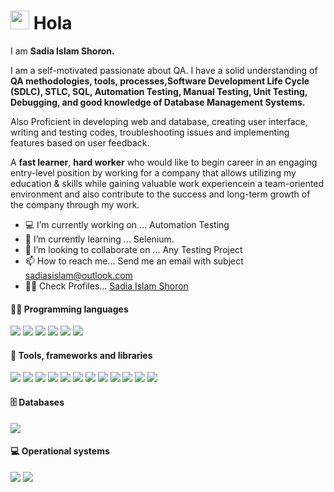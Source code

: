 <h1 id="home"><img src="https://media.giphy.com/media/hvRJCLFzcasrR4ia7z/giphy.gif" width="30"/> Hola </h1>

I am <b>Sadia Islam Shoron.</b>

I am a self-motivated passionate about QA. I have a solid understanding of <b>QA methodologies, tools, processes,Software Development Life Cycle (SDLC), STLC, SQL, Automation Testing, Manual Testing, Unit Testing, Debugging, and good knowledge of Database Management Systems.</b>

Also Proficient in developing web and database, creating user interface, writing and testing codes, troubleshooting issues and implementing features based on user feedback.

A <b>fast learner</b>, <b>hard worker</b> who would like to begin career in an engaging entry-level position by working for a company that allows utilizing my education & skills while gaining valuable work experiencein a team-oriented environment and also contribute to the success and long-term growth of the company through my work.

- 💻 I’m currently working on ... Automation Testing 
- 📖 I’m currently learning ... Selenium.
- 🤝 I’m looking to collaborate on ... Any Testing Project
- 📫 How to reach me... Send me an email with subject sadiasislam@outlook.com
- 👩‍💻 Check Profiles... <a href="https://linktr.ee/sadiamshoron">Sadia Islam Shoron</a>

#### 👨‍💻 Programming languages

<p>
    <a href="#home"><img src=https://img.shields.io/badge/-Java%20-%23525252.svg?style=flat&logo=Java&logoColor=white&"></a>
    <a href="#home"><img src=https://img.shields.io/badge/-JavaScript%20-%23525252.svg?style=flat&logo=JavaScript&logoColor=yellow&"></a>
    <a href="#home"><img src=https://img.shields.io/badge/-React%20-%23525252.svg?style=flat&logo=React&logoColor=blue&"></a>
    <a href="#home"><img src=https://img.shields.io/badge/-Python%20-%23525252.svg?style=flat&logo=Python&"></a>
    <a href="#home"><img src=https://img.shields.io/badge/PHP%20-%23525252.svg?style=flat&logo=amazon-dynamodb&"></a>
    <a href="#home"><img src=https://img.shields.io/badge/SQL%20-%23525252.svg?style=flat&logo=amazon-dynamodb&"></a>
</p>


#### 🧰 Tools, frameworks and libraries

<p>
    <!-- <a href="#home"><img src=https://img.shields.io/badge/-Mocha%20-%23525252.svg?style=flat&logo=Mocha&"></a>
    <a href="#home"><img src=https://img.shields.io/badge/-JUnit%20-%23525252.svg?style=flat&logo=cachet&"></a>
    <a href="#home"><img src=https://img.shields.io/badge/-Electron%20-%23525252.svg?style=flat&logo=Electron&"></a>
    <a href="#home"><img src=https://img.shields.io/badge/-Docker%20-%23525252.svg?style=flat&logo=docker&"></a>
    <a href="#home"><img src=https://img.shields.io/badge/-Spring%20-%23525252.svg?style=flat&logo=spring&logoColor=green&"></a>
    <a href="#home"><img src=https://img.shields.io/badge/-Cypress%20-%23525252.svg?style=flat&logo=cypress&"></a>
    <a href="#home"><img src=https://img.shields.io/badge/-Puppeteer%20-%23525252.svg?style=flat&logo=Puppeteer&logoColor=white&"></a>
    <a href="#home"><img src=https://img.shields.io/badge/-Gradle%20-%23525252.svg?style=flat&logo=Gradle&"></a>
    <a href="#home"><img src=https://img.shields.io/badge/-Kafka%20-%23525252.svg?style=flat&logo=apache-kafka&"></a>
    <a href="#home"><img src=https://img.shields.io/badge/-WebdriverIO%20-%23525252.svg?style=flat&logo=WebdriverIO&"></a>  -->
    <a href="#home"><img src=https://img.shields.io/badge/-Maven%20-%23525252.svg?style=flat&logo=apache-maven&logoColor=ffb9b4&"></a>
    <a href="#home"><img src=https://img.shields.io/badge/-Cucumber%20-%23525252.svg?style=flat&logo=cucumber&"></a>
    <a href="#home"><img src=https://img.shields.io/badge/-Selenium%20-%23525252.svg?style=flat&logo=selenium&"></a>
    <a href="#home"><img src=https://img.shields.io/badge/-Git%20-%23525252.svg?style=flat&logo=git&"></a>
    <a href="#home"><img src=https://img.shields.io/badge/-GitHub%20-%23525252.svg?style=flat&logo=github&"></a>
    <a href="#home"><img src=https://img.shields.io/badge/JMeter%20-%23525252.svg?style=flat&logo=Jenkins&"></a>
    <a href="#home"><img src=https://img.shields.io/badge/TestNG%20-%23525252.svg?style=flat&logo=Jenkins&"></a>
    <a href="#home"><img src=https://img.shields.io/badge/-Visual%20Studio%20Code%20-%23525252.svg?style=flat&logo=visual-studio-code&logoColor=007ACC&"></a>
    <a href="#home"><img src=https://img.shields.io/badge/-IntelliJ%20-%23525252.svg?style=flat&logo=jetbrains&"></a>
    <a href="#home"><img src=https://img.shields.io/badge/-Postman%20-%23525252.svg?style=flat&logo=postman&"></a> 
    <a href="#home"><img src=https://img.shields.io/badge/-PyCharm%20-%23525252.svg?style=flat&logo=Pycharm&logoColor=green&"></a>
    <a href="#home"><img src=https://img.shields.io/badge/-Appium%20-%23525252.svg?style=flat&logo=selenium&logoColor=purple&"></a>
    
</p>


#### 🗄️ Databases

<p>
  <a href="#home"><img src=https://img.shields.io/badge/-MySQL%20-%23525252.svg?style=flat&logo=mysql&logoColor=white&"></a>
  <!-- <a href="#home"><img src=https://img.shields.io/badge/-PostgreSQL%20-%23525252.svg?style=flat&logo=postgresql&"></a>
  <a href="#home"><img src=https://img.shields.io/badge/Heroku%20-%23525252.svg?style=flat&logo=Heroku&logoColor=purple&"></a>
  <a href="#home"><img src=https://img.shields.io/badge/MongoDB%20-%23525252.svg?style=flat&logo=MongoDB&"></a>
  <a href="#home"><img src=https://img.shields.io/badge/Oracle%20-%23525252.svg?style=flat&logo=Oracle&logoColor=red&"></a>
  <a href="#home"><img src=https://img.shields.io/badge/Redis%20-%23525252.svg?style=flat&logo=Redis&"></a> -->
</p>

#### 💻 Operational systems

<p>
  <a href="#home"><img src=https://img.shields.io/badge/-Linux%20-%23525252.svg?style=flat&logo=linux&logoColor=white&"></a>
  <!-- <a href="#home"><img src=https://img.shields.io/badge/-MacOS%20-%23525252.svg?style=flat&logo=apple&"></a> -->
  <a href="#home"><img src=https://img.shields.io/badge/-Windows%20-%23525252.svg?style=flat&logo=Windows&"></a>
</p>

<!--
**SMShoron/SMShoron** is a ✨ _special_ ✨ repository because its `README.md` (this file) appears on your GitHub profile.

Here are some ideas to get you started:

- 🔭 I’m currently working on ...
- 🌱 I’m currently learning ...
- 👯 I’m looking to collaborate on ...
- 🤔 I’m looking for help with ...
- 💬 Ask me about ...
- 📫 How to reach me: ...
- 😄 Pronouns: ...
- ⚡ Fun fact: ...
-->
